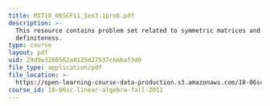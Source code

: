 ```yaml
---
title: MIT18_06SCF11_Ses3.1prob.pdf
description: >-
  This resource contains problem set related to symmetric matrices and positive
  definiteness.
type: course
layout: pdf
uid: 29d9e3260562a0125d27537cb6baf3d0
file_type: application/pdf
file_location: >-
  https://open-learning-course-data-production.s3.amazonaws.com/18-06sc-linear-algebra-fall-2011/29d9e3260562a0125d27537cb6baf3d0_MIT18_06SCF11_Ses3.1prob.pdf
course_id: 18-06sc-linear-algebra-fall-2011
---
```


